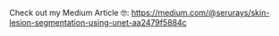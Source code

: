 Check out my Medium Article 🤓: https://medium.com/@serurays/skin-lesion-segmentation-using-unet-aa2479f5884c
